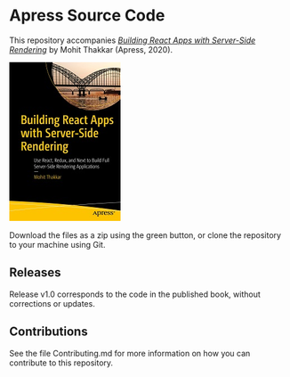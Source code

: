 # Apress Source Code

This repository accompanies [*Building React Apps with Server-Side Rendering*](http://www.apress.com/9781484258682) by Mohit Thakkar (Apress, 2020).

[comment]: #cover
![Cover image](9781484258682.jpg)

Download the files as a zip using the green button, or clone the repository to your machine using Git.

## Releases

Release v1.0 corresponds to the code in the published book, without corrections or updates.

## Contributions

See the file Contributing.md for more information on how you can contribute to this repository.